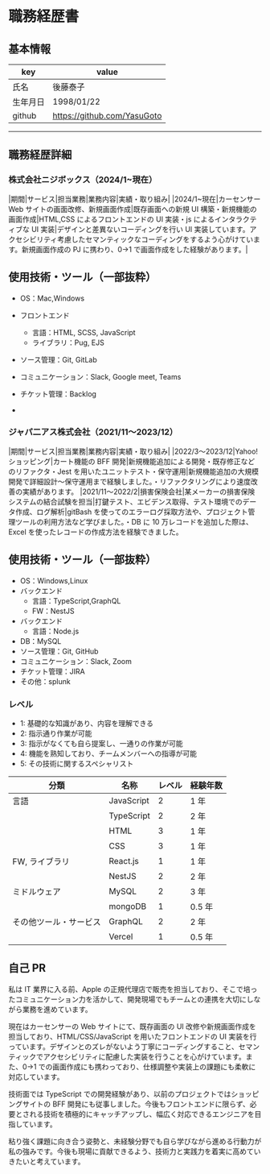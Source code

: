 # 職務経歴書

## 基本情報

| key      | value                       |
| -------- | --------------------------- |
| 氏名     | 後藤泰子                    |
| 生年月日 | 1998/01/22                  |
| github   | https://github.com/YasuGoto |

---

## 職務経歴詳細

### 株式会社ニジボックス（2024/1~現在）

|期間|サービス|担当業務|業務内容|実績・取り組み|
|2024/1~現在|カーセンサー Web サイトの画面改修、新規画面作成|既存画面への新規 UI 構築・新規機能の画面作成|HTML,CSS によるフロントエンドの UI 実装・js によるインタラクティブな UI 実装|デザインと差異ないコーディングを行い UI 実装しています。アクセシビリティ考慮したセマンティックなコーディングをするよう心がけています。新規画面作成の PJ に携わり、0→1 で画面作成をした経験があります。|

## 使用技術・ツール（一部抜粋）

- OS：Mac,Windows
- フロントエンド
  - 言語：HTML, SCSS, JavaScript
  - ライブラリ：Pug, EJS
- ソース管理：Git, GitLab
- コミュニケーション：Slack, Google meet, Teams
- チケット管理：Backlog

-

### ジャパ二アス株式会社（2021/11〜2023/12）

|期間|サービス|担当業務|業務内容|実績・取り組み|
|2022/3〜2023/12|Yahoo!ショッピング|カート機能の BFF 開発|新規機能追加による開発・既存修正などのリファクタ・Jest を用いたユニットテスト・保守運用|新規機能追加の大規模開発で詳細設計〜保守運用まで経験しました。・リファクタリングにより速度改善の実績があります。
|2021/11〜2022/2|損害保険会社|某メーカーの損害保険システムの結合試験を担当|打鍵テスト、エビデンス取得、テスト環境でのデータ作成、ログ解析|gitBash を使ってのエラーログ採取方法や、プロジェクト管理ツールの利用方法など学びました。・DB に 10 万レコードを追加した際は、Excel を使ったレコードの作成方法を経験できました。

## 使用技術・ツール（一部抜粋）

- OS：Windows,Linux
- バックエンド
  - 言語：TypeScript,GraphQL
  - FW：NestJS
- バックエンド
  - 言語：Node.js
- DB：MySQL
- ソース管理：Git, GitHub
- コミュニケーション：Slack, Zoom
- チケット管理：JIRA
- その他：splunk

### レベル

- 1: 基礎的な知識があり、内容を理解できる
- 2: 指示通り作業が可能
- 3: 指示がなくても自ら提案し、一通りの作業が可能
- 4: 機能を熟知しており、チームメンバーへの指導が可能
- 5: その技術に関するスペシャリスト

| 分類                   | 名称       | レベル | 経験年数 |
| ---------------------- | ---------- | ------ | -------- |
| 言語                   | JavaScript | 2      | 1 年     |
|                        | TypeScript | 2      | 2 年     |
|                        | HTML       | 3      | 1 年     |
|                        | CSS        | 3      | 1 年     |
| FW, ライブラリ         | React.js   | 1      | 1 年     |
|                        | NestJS     | 2      | 2 年     |
| ミドルウェア           | MySQL      | 2      | 3 年     |
|                        | mongoDB    | 1      | 0.5 年   |
| その他ツール・サービス | GraphQL    | 2      | 2 年     |
|                        | Vercel     | 1 　   | 0.5 年   |

## 自己 PR

私は IT 業界に入る前、Apple の正規代理店で販売を担当しており、そこで培ったコミュニケーション力を活かして、開発現場でもチームとの連携を大切にしながら業務を進めています。

現在はカーセンサーの Web サイトにて、既存画面の UI 改修や新規画面作成を担当しており、HTML/CSS/JavaScript を用いたフロントエンドの UI 実装を行っています。デザインとのズレがないよう丁寧にコーディングすること、セマンティックでアクセシビリティに配慮した実装を行うことを心がけています。また、0→1 での画面作成にも携わっており、仕様調整や実装上の課題にも柔軟に対応しています。

技術面では TypeScript での開発経験があり、以前のプロジェクトではショッピングサイトの BFF 開発にも従事しました。今後もフロントエンドに限らず、必要とされる技術を積極的にキャッチアップし、幅広く対応できるエンジニアを目指しています。

粘り強く課題に向き合う姿勢と、未経験分野でも自ら学びながら進める行動力が私の強みです。今後も現場に貢献できるよう、技術力と実践力を着実に高めていきたいと考えています。
